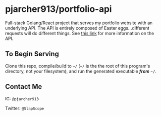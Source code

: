 # pjarcher913/portfolio-api

 Full-stack Golang/React project that serves my portfolio website with an underlying API.
 The API is entirely composed of Easter eggs...different requests will do different things.
 See [this link](#) for more information on the API.
 
## To Begin Serving

Clone this repo, compile/build to `~/` (`~/` is the the root of this program's directory, not your filesystem), 
and run the generated executable ***from*** `~/`.
 
 ## Contact Me
 
 IG:  `@pjarcher913`
 
 Twitter:  `@SlapScope`
